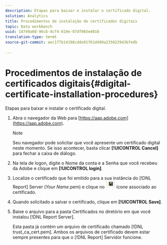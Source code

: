 ```yaml
---
description: Etapas para baixar e instalar o certificado digital.
solution: Analytics
title: Procedimentos de instalação de certificados digitais
topic: Data workbench
uuid: 14749a68-96cb-4cf4-819e-07df065e4016
translation-type: tm+mt
source-git-commit: aec1f7b14198cdde91f61d490a235022943bfedb

---
```



# Procedimentos de instalação de certificados digitais{#digital-certificate-installation-procedures}

Etapas para baixar e instalar o certificado digital.

1. Abra o navegador da Web para [https://aap.adobe.com](https://aap.adobe.com).

   >[!NOTE]
   >
   >Seu navegador pode solicitar que você apresente um certificado digital neste momento. Se isso acontecer, basta clicar **[!UICONTROL Cancel]** para fechar a caixa de diálogo.

1. Na tela de logon, digite o Nome da conta e a Senha que você recebeu da Adobe e clique em **[!UICONTROL login]**.
1. Localize o certificado que foi emitido para a sua instância do [!DNL Report] Server (*Your Name*.pem) e clique no ![](assets/btn_save_certificatedownload.PNG) ícone associado ao certificado.
1. Quando solicitado a salvar o certificado, clique em **[!UICONTROL Save]**.
1. Baixe o arquivo para a pasta Certificados no diretório em que você instalou [!DNL Report Server].

   Esta pasta já contém um arquivo de certificado chamado [!DNL trust_ca_cert.pem]. Ambos os arquivos de certificado devem estar sempre presentes para que o [!DNL Report] Servidor funcione.

